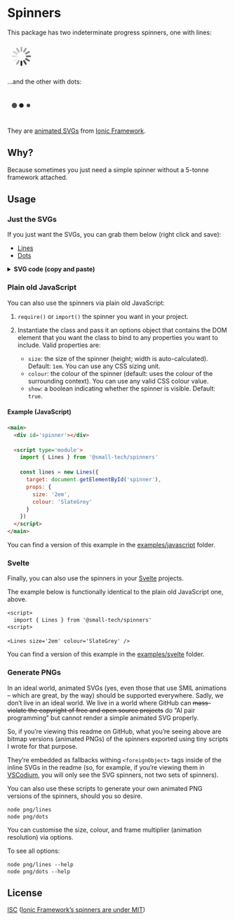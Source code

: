 # Spinners

This package has two indeterminate progress spinners, one with lines:

<!--
  Embed SVG with animated PNG fallback because GitHub can
  do AI pair programming but not animated SVGs, apparently.
-->
<svg stroke="currentColor" height="64" viewBox="0 0 64 64"><g stroke-width="4" stroke-linecap="round"><line y1="12" y2="20" transform="translate(32,32) rotate(180)"><animate attributeName="stroke-opacity" dur="750ms" values="1;.85;.7;.65;.55;.45;.35;.25;.15;.1;0;1" repeatCount="indefinite"></animate></line><line y1="12" y2="20" transform="translate(32,32) rotate(210)"><animate attributeName="stroke-opacity" dur="750ms" values="0;1;.85;.7;.65;.55;.45;.35;.25;.15;.1;0" repeatCount="indefinite"></animate></line><line y1="12" y2="20" transform="translate(32,32) rotate(240)"><animate attributeName="stroke-opacity" dur="750ms" values=".1;0;1;.85;.7;.65;.55;.45;.35;.25;.15;.1" repeatCount="indefinite"></animate></line><line y1="12" y2="20" transform="translate(32,32) rotate(270)"><animate attributeName="stroke-opacity" dur="750ms" values=".15;.1;0;1;.85;.7;.65;.55;.45;.35;.25;.15" repeatCount="indefinite"></animate></line><line y1="12" y2="20" transform="translate(32,32) rotate(300)"><animate attributeName="stroke-opacity" dur="750ms" values=".25;.15;.1;0;1;.85;.7;.65;.55;.45;.35;.25" repeatCount="indefinite"></animate></line><line y1="12" y2="20" transform="translate(32,32) rotate(330)"><animate attributeName="stroke-opacity" dur="750ms" values=".35;.25;.15;.1;0;1;.85;.7;.65;.55;.45;.35" repeatCount="indefinite"></animate></line><line y1="12" y2="20" transform="translate(32,32) rotate(0)"><animate attributeName="stroke-opacity" dur="750ms" values=".45;.35;.25;.15;.1;0;1;.85;.7;.65;.55;.45" repeatCount="indefinite"></animate></line><line y1="12" y2="20" transform="translate(32,32) rotate(30)"><animate attributeName="stroke-opacity" dur="750ms" values=".55;.45;.35;.25;.15;.1;0;1;.85;.7;.65;.55" repeatCount="indefinite"></animate></line><line y1="12" y2="20" transform="translate(32,32) rotate(60)"><animate attributeName="stroke-opacity" dur="750ms" values=".65;.55;.45;.35;.25;.15;.1;0;1;.85;.7;.65" repeatCount="indefinite"></animate></line><line y1="12" y2="20" transform="translate(32,32) rotate(90)"><animate attributeName="stroke-opacity" dur="750ms" values=".7;.65;.55;.45;.35;.25;.15;.1;0;1;.85;.7" repeatCount="indefinite"></animate></line><line y1="12" y2="20" transform="translate(32,32) rotate(120)"><animate attributeName="stroke-opacity" dur="750ms" values=".85;.7;.65;.55;.45;.35;.25;.15;.1;0;1;.85" repeatCount="indefinite"></animate></line><line y1="12" y2="20" transform="translate(32,32) rotate(150)"><animate attributeName="stroke-opacity" dur="750ms" values="1;.85;.7;.65;.55;.45;.35;.25;.15;.1;0;1" repeatCount="indefinite"></animate></line></g><foreignObject><img src="./lines.png" width="64px"></foreignObject></svg>

…and the other with dots:

<svg fill="currentColor" height="64" viewBox="0 0 64 64"><g><circle cx="16" cy="32" stroke-width="0"><animate attributeName="fill-opacity" dur="750ms" values=".5;.6;.8;1;.8;.6;.5;.5" repeatCount="indefinite"></animate><animate attributeName="r" dur="750ms" values="3;3;4;5;6;5;4;3" repeatCount="indefinite"></animate></circle><circle cx="32" cy="32" stroke-width="0"><animate attributeName="fill-opacity" dur="750ms" values=".5;.5;.6;.8;1;.8;.6;.5" repeatCount="indefinite"></animate><animate attributeName="r" dur="750ms" values="4;3;3;4;5;6;5;4" repeatCount="indefinite"></animate></circle><circle cx="48" cy="32" stroke-width="0"><animate attributeName="fill-opacity" dur="750ms" values=".6;.5;.5;.6;.8;1;.8;.6" repeatCount="indefinite"></animate><animate attributeName="r" dur="750ms" values="5;4;3;3;4;5;6;5" repeatCount="indefinite"></animate></circle></g><foreignObject><img src="./dots.png" width="64px"></foreignObject></svg>

They are [animated SVGs](https://developer.mozilla.org/en-US/docs/Web/SVG/Element/animate) from [Ionic Framework](https://ionicframework.com/docs/api/spinner).

## Why?

Because sometimes you just need a simple spinner without a 5-tonne framework attached.

## Usage

### Just the SVGs

If you just want the SVGs, you can grab them below (right click and save):

  - [Lines](https://raw.githubusercontent.com/small-tech/spinners/main/lines.svg)
  - [Dots](https://raw.githubusercontent.com/small-tech/spinners/main/dots.svg)

<details>
  <summary><strong>SVG code (copy and paste)</strong></summary>

  #### Lines:

  ```svg
  <svg stroke="currentColor" height="1em" viewBox="0 0 64 64"><g stroke-width="4" stroke-linecap="round"><line y1="12" y2="20" transform="translate(32,32) rotate(180)"><animate attributeName="stroke-opacity" dur="750ms" values="1;.85;.7;.65;.55;.45;.35;.25;.15;.1;0;1" repeatCount="indefinite"></animate></line><line y1="12" y2="20" transform="translate(32,32) rotate(210)"><animate attributeName="stroke-opacity" dur="750ms" values="0;1;.85;.7;.65;.55;.45;.35;.25;.15;.1;0" repeatCount="indefinite"></animate></line><line y1="12" y2="20" transform="translate(32,32) rotate(240)"><animate attributeName="stroke-opacity" dur="750ms" values=".1;0;1;.85;.7;.65;.55;.45;.35;.25;.15;.1" repeatCount="indefinite"></animate></line><line y1="12" y2="20" transform="translate(32,32) rotate(270)"><animate attributeName="stroke-opacity" dur="750ms" values=".15;.1;0;1;.85;.7;.65;.55;.45;.35;.25;.15" repeatCount="indefinite"></animate></line><line y1="12" y2="20" transform="translate(32,32) rotate(300)"><animate attributeName="stroke-opacity" dur="750ms" values=".25;.15;.1;0;1;.85;.7;.65;.55;.45;.35;.25" repeatCount="indefinite"></animate></line><line y1="12" y2="20" transform="translate(32,32) rotate(330)"><animate attributeName="stroke-opacity" dur="750ms" values=".35;.25;.15;.1;0;1;.85;.7;.65;.55;.45;.35" repeatCount="indefinite"></animate></line><line y1="12" y2="20" transform="translate(32,32) rotate(0)"><animate attributeName="stroke-opacity" dur="750ms" values=".45;.35;.25;.15;.1;0;1;.85;.7;.65;.55;.45" repeatCount="indefinite"></animate></line><line y1="12" y2="20" transform="translate(32,32) rotate(30)"><animate attributeName="stroke-opacity" dur="750ms" values=".55;.45;.35;.25;.15;.1;0;1;.85;.7;.65;.55" repeatCount="indefinite"></animate></line><line y1="12" y2="20" transform="translate(32,32) rotate(60)"><animate attributeName="stroke-opacity" dur="750ms" values=".65;.55;.45;.35;.25;.15;.1;0;1;.85;.7;.65" repeatCount="indefinite"></animate></line><line y1="12" y2="20" transform="translate(32,32) rotate(90)"><animate attributeName="stroke-opacity" dur="750ms" values=".7;.65;.55;.45;.35;.25;.15;.1;0;1;.85;.7" repeatCount="indefinite"></animate></line><line y1="12" y2="20" transform="translate(32,32) rotate(120)"><animate attributeName="stroke-opacity" dur="750ms" values=".85;.7;.65;.55;.45;.35;.25;.15;.1;0;1;.85" repeatCount="indefinite"></animate></line><line y1="12" y2="20" transform="translate(32,32) rotate(150)"><animate attributeName="stroke-opacity" dur="750ms" values="1;.85;.7;.65;.55;.45;.35;.25;.15;.1;0;1" repeatCount="indefinite"></animate></line></g></svg>
  ```

  #### Dots:

  ```svg
  <svg height="1em" fill="currentColor" viewBox="0 0 64 64"><g><circle cx="16" cy="32" stroke-width="0"><animate attributeName="fill-opacity" dur="750ms" values=".5;.6;.8;1;.8;.6;.5;.5" repeatCount="indefinite"></animate><animate attributeName="r" dur="750ms" values="3;3;4;5;6;5;4;3" repeatCount="indefinite"></animate></circle><circle cx="32" cy="32" stroke-width="0"><animate attributeName="fill-opacity" dur="750ms" values=".5;.5;.6;.8;1;.8;.6;.5" repeatCount="indefinite"></animate><animate attributeName="r" dur="750ms" values="4;3;3;4;5;6;5;4" repeatCount="indefinite"></animate></circle><circle cx="48" cy="32" stroke-width="0"><animate attributeName="fill-opacity" dur="750ms" values=".6;.5;.5;.6;.8;1;.8;.6" repeatCount="indefinite"></animate><animate attributeName="r" dur="750ms" values="5;4;3;3;4;5;6;5" repeatCount="indefinite"></animate></circle></g></svg>
  ```

</details>

### Plain old JavaScript

You can also use the spinners via plain old JavaScript:

1. `require()` or `import()` the spinner you want in your project.

2. Instantiate the class and pass it an options object that contains the DOM element that you want the class to bind to any properties you want to include. Valid properties are:

    - `size`: the size of the spinner (height; width is auto-calculated). Default: `1em`. You can use any CSS sizing unit.
    - `colour`: the colour of the spinner (default: uses the colour of the surrounding context). You can use any valid CSS colour value.
    - `show`: a boolean indicating whether the spinner is visible. Default: `true`.

#### Example (JavaScript)

```html
<main>
  <div id='spinner'></div>

  <script type='module'>
    import { Lines } from '@small-tech/spinners'

    const lines = new Lines({
      target: document.getElementById('spinner'),
      props: {
        size: '2em',
        colour: 'SlateGrey'
      }
    })
  </script>
</main>
```
You can find a version of this example in the [examples/javascript](examples/javascript) folder.

### Svelte

Finally, you can also use the spinners in your [Svelte](https://dev.svelte) projects.

The example below is functionally identical to the plain old JavaScript one, above.

```svelte
<script>
  import { Lines } from '@small-tech/spinners'
<script>

<Lines size='2em' colour='SlateGrey' />
```

You can find a version of this example in the [examples/svelte](examples/svelte) folder.

### Generate PNGs

In an ideal world, animated SVGs (yes, even those that use SMIL animations – which are great, by the way) should be supported everywhere. Sadly, we don’t live in an ideal world. We live in a world where GitHub can <strike>mass-violate the copyright of free and open source projects</strike> do “AI pair programming” but cannot render a simple animated SVG properly.

So, if you’re viewing this readme on GitHub, what you’re seeing above are bitmap versions (animated PNGs) of the spinners exported using tiny scripts I wrote for that purpose.

They’re embedded as fallbacks withing `<foreignObject>` tags inside of the inline SVGs in the readme (so, for example, if you’re viewing them in [VSCodium](https://vscodium.com/), you will only see the SVG spinners, not two sets of spinners).

You can also use these scripts to generate your own animated PNG versions of the spinners, should you so desire.

```shell
node png/lines
node png/dots
```

You can customise the size, colour, and frame multiplier (animation resolution) via options.

To see all options:

```shell
node png/lines --help
node png/dots --help
```

## License

[ISC](./license) ([Ionic Framework’s spinners are under MIT](./license))

